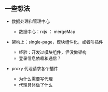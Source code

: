 ## 一些想法

* 数据处理和管理中心
  * 数据中心：rxjs ： mergeMap

* 架构上：single-page，模块组件化，或者叫插件
  * 经验：开发过模块组件，但没做架构
  * 登录信息依赖和通信？

* proxy 代理请求各个插件
  * 为什么需要写代理
  * 代理具体做了什么
